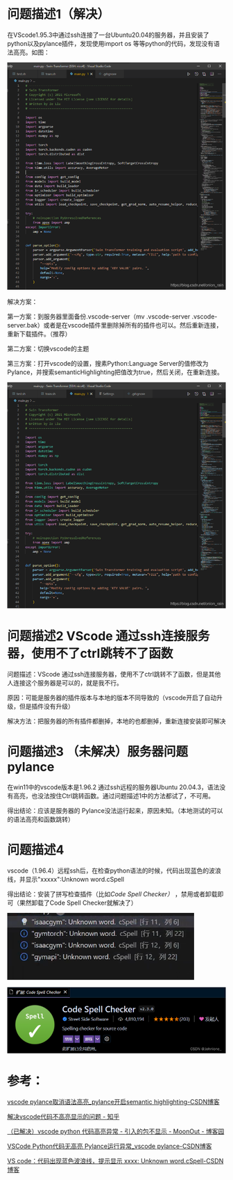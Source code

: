 # 问题描述1（解决）

在VScode1.95.3中通过ssh连接了一台Ubuntu20.04的服务器，并且安装了python以及pylance插件，发现使用import os  等等python的代码，发现没有语法高亮。如图：

![在这里插入图片描述](./images/VScode的Python语法没有高亮显示/472a89574f8f885fd45de9bddbe615cc.png)

解决方案：

第一方案：到服务器里面备份.vscode-server（mv .vscode-server .vscode-server.bak）或者是在vscode插件里删除掉所有的插件也可以。然后重新连接，重新下载插件。（推荐）



第二方案：切换vscode的主题



第三方案：打开vscode的设置，搜素Python:Language Server的值修改为Pylance，并搜索semanticHighlighting把值改为true，然后关闭，在重新连接。



![在这里插入图片描述](./images/VScode的Python语法没有高亮显示/536315751d93ef136f1bc090b4368ae6.png)



# 问题描述2 VScode 通过ssh连接服务器，使用不了ctrl跳转不了函数

问题描述：VScode 通过ssh连接服务器，使用不了ctrl跳转不了函数，但是其他人连接这个服务器是可以的，就是我不行。

原因：可能是服务器的插件版本与本地的版本不同导致的（vscode开启了自动升级，但是插件没有升级）

解决方法：把服务器的所有插件都删掉，本地的也都删掉，重新连接安装即可解决



# 问题描述3 （未解决）服务器问题 pylance

在win11中的vscode版本是1.96.2 通过ssh远程的服务器Ubuntu 20.04.3，语法没有高亮，也没法按住Ctrl跳转函数。通过问题描述1中的方法都试了，不可用。

得出结论：应该是服务器的 Pylance没法运行起来，原因未知。（本地测试的可以的语法高亮和函数跳转）





# 问题描述4

vscode（1.96.4）远程ssh后，在检查python语法的时候，代码出现蓝色的波浪线，并显示"xxxxx":Unknown word.cSpell

得出结论：安装了拼写检查插件（比如*Code Spell Checker）* ，禁用或者卸载即可（果然卸载了Code Spell Checker就解决了）

![PixPin_2025-01-23_17-43-49](./images/VScode的Python语法没有高亮显示/PixPin_2025-01-23_17-43-49.png)

![img](./images/VScode的Python语法没有高亮显示/c570e983fd60a6ae03f4e9a60ac0cdc0.png)

# 参考：

[vscode pylance取消语法高亮_pylance开启semantic highlighting-CSDN博客](https://blog.csdn.net/onion_rain/article/details/115857414)

[解决vscode代码不高亮显示的问题 - 知乎](https://zhuanlan.zhihu.com/p/655330634)

[（已解决）vscode python 代码高亮异常 - 引入的包不显示 - MoonOut - 博客园](https://www.cnblogs.com/moonout/p/17173711.html)

[VSCode Python代码无高亮 Pylance运行异常_vscode pylance-CSDN博客](https://blog.csdn.net/weixin_47284189/article/details/136343653)

[VS code：代码出现蓝色波浪线，提示显示 xxxx: Unknown word.cSpell-CSDN博客](https://blog.csdn.net/Johnlone_/article/details/123824129)



